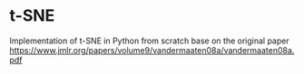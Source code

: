 # t-SNE

Implementation of t-SNE in Python from scratch base on the original paper https://www.jmlr.org/papers/volume9/vandermaaten08a/vandermaaten08a.pdf
